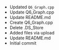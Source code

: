 - Updated ```Q6_Graph.cpp```
- Update Q6_Graph.cpp
- Update README.md
- Create Q6_Graph.cpp
- Delete .DS_Store
- Added files via upload
- Update README.md
- Initial commit
